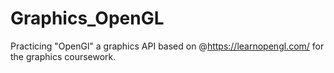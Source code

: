 # Graphics_OpenGL
Practicing "OpenGl" a graphics API based on @https://learnopengl.com/ for the graphics coursework.
